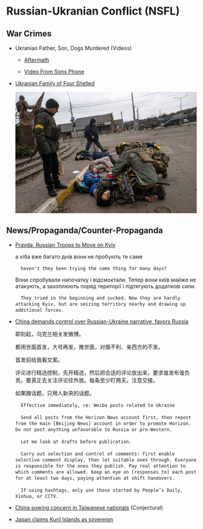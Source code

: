 # Russian-Ukranian Conflict (NSFL)

## War Crimes

- Ukranian Father, Son, Dogs Murdered (Videos)

    - [Aftermath](ukranian-family-murdered-1-1.mp4)

    - [Video From Sons Phone](ukranian-family-murdered-1-1.mp4)

- [Ukranian Family of Four Shelled](http://web.archive.org/web/20220307005817/https://www.nytimes.com/2022/03/06/world/europe/ukrainian-family-killed-war.html)

    ![Ukranian Family of Four Shelled](ukrainian-family-murdered-3.jpg)

## News/Propaganda/Counter-Propaganda

- [Pravda: Russian Troops to Move on Kyiv](https://www.pravda.com.ua/eng/news/2022/03/6/7328917/)

    а хіба вже багато днів вони не пробують те саме

        haven't they been trying the same thing for many days?

    Вони спробували напочатку і відсмоктали. Тепер вони київ майже не атакують, а захоплюють поряд території і підтягують додаткові сили.

        They tried in the beginning and sucked. Now they are hardly attacking Kyiv, but are seizing territory nearby and drawing up additional forces.

- [China demands control over Russian-Ukraine narrative, favors Russia](https://chinadigitaltimes.net/2022/02/minitrue-keep-weibo-posts-on-ukraine-favorable-to-russia-control-comments/)

    即刻起，乌克兰相关发微博。

    都用世面首发，大号再发，推世面，对俄不利、亲西方的不发。

    首发前给我看文案。

    评论进行精选控制，先开精选，然后把合适的评论放出来，要求谁发布谁负责。要真正去关注评论往外放。每条至少盯两天。注意交接。

    如果蹭话题，只用人新央的话题。

        Effective immediately, re: Weibo posts related to Ukraine

        Send all posts from the Horizon News account first, then repost from the main [Beijing News] account in order to promote Horizon. Do not post anything unfavorable to Russia or pro-Western.

        Let me look at drafts before publication.

        Carry out selection and control of comments: first enable selective comment display, then let suitable ones through. Everyone is responsible for the ones they publish. Pay real attention to which comments are allowed. Keep an eye on [responses to] each post for at least two days, paying attention at shift handovers.

        If using hashtags, only use those started by People’s Daily, Xinhua, or CCTV.

- [China sowing concern in Taiwanese nationals](https://www.axios.com/beijings-ukraine-censorship-35a02a04-91b2-4efb-8a91-a9d111a2a3a0.html#) (Conjectural)

- [Japan claims Kuril Islands as sovereign](https://www.republicworld.com/world-news/rest-of-the-world-news/japan-says-kuril-islands-primordially-japanese-russias-occupation-against-intl-order-articleshow.html)
